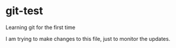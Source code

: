 # git-test
Learning git for the first time

I am trying to make changes to this file, just to monitor the updates.


